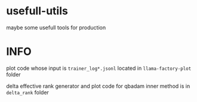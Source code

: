 # usefull-utils
maybe some usefull tools for production

# INFO

plot code whose input is `trainer_log*.jsonl` located in `llama-factory-plot` folder

delta effective rank generator and plot code for qbadam inner method is in `delta_rank` folder